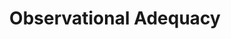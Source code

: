 ---
title: "Observational Adequacy"

categories: ['']

tags: ['Observational', 'Adequacy']

arwords: 'معيار كفاءة الرصد'

arexps: []

enwords: ['Observational Adequacy']

enexps: []

arlexicons: 'ع'

enlexicons: 'O'

authors: ['Ruqayya Roshdy']

translators: ['']

citations: 'مقدمة في حوسبة اللغة العربية'

sources: 'مركز الملك عبدالله بن عبدالعزيز الدولي لخدمة اللغة العربية'

slug: ""
---